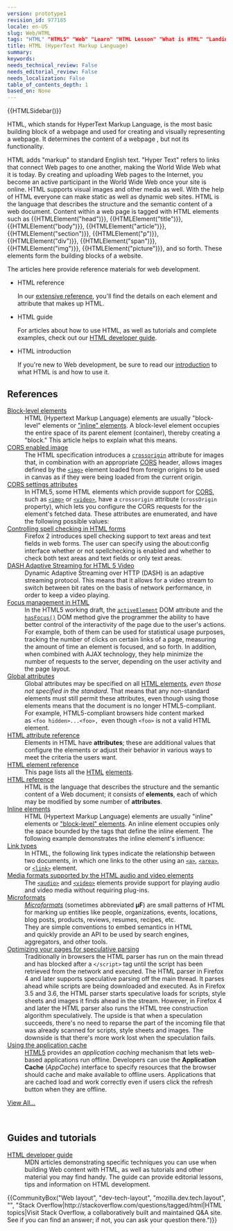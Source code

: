 ```yaml
---
version: prototype1
revision_id: 977185
locale: en-US
slug: Web/HTML
tags: "HTML" "HTML5" "Web" "Learn" "HTML Lesson" "What is HTML" "Landing" "HTML Tutorials" "Hyper text" "Hypertext" "Reference" "HTML Programming" "l10n:priority"
title: HTML (HyperText Markup Language)
summary: 
keywords: 
needs_technical_review: False
needs_editorial_review: False
needs_localization: False
table_of_contents_depth: 1
based_on: None
---
```

<div>{{HTMLSidebar()}}</div>

<p><span class="seoSummary">HTML, which stands for HyperText Markup Language, is the most basic building block of a webpage and used for creating and visually representing a webpage. It determines the content of a webpage , but not its functionality.</span></p>

<p>HTML adds "markup" to standard English text. "Hyper Text" refers to links that connect Web pages to one another, making the World Wide Web what it is today. By creating and uploading Web pages to the Internet, you become an active participant in the World Wide Web once your site&nbsp;is online. HTML supports visual images and other media as well. With the help of HTML everyone can make static as well as dynamic web sites.&nbsp;HTML is the language that describes the structure and the semantic content of a web document. Content within a web page is tagged with HTML elements such as {{HTMLElement("head")}}, {{HTMLElement("title")}}, {{HTMLElement("body")}}, {{HTMLElement("article")}}, {{HTMLElement("section")}},  {{HTMLElement("p")}}, {{HTMLElement("div")}}, {{HTMLElement("span")}}, {{HTMLElement("img")}}, {{HTMLElement("picture")}}, and so forth. These elements form the building blocks of a website.</p>

<p>The articles here provide reference materials for web development.</p>

<section class="cleared" id="sect1">
<ul class="card-grid">
 <li><span>HTML reference</span>

  <p>In our <a href="/en-US/docs/Web/HTML/Reference">extensive reference</a>, you'll find the details on each element and attribute that makes up HTML.</p>
 </li>
 <li><span>HTML guide</span>
  <p>For articles about how to use HTML, as well as tutorials and complete examples, check out our <a href="/en-US/docs/Web/Guide/HTML">HTML developer guide</a>.</p>
 </li>
 <li><span>HTML introduction</span>
  <p>If you're new to Web development, be sure to read our <a href="https://developer.mozilla.org/en-US/docs/Web/Guide/HTML/Introduction">introduction</a> to what HTML is and how to use it.</p>
 </li>
</ul>

<div class="row topicpage-table">
<div class="section">
<h2 class="Documentation" id="Documentation" name="Documentation">References</h2>

<dl>
 <dt class="landingPageList"><a href="https://developer.mozilla.org/en-US/docs/Web/HTML/Block-level_elements">Block-level elements</a></dt>
 <dd class="landingPageList">HTML (Hypertext Markup Language) elements are usually "block-level" elements or <a href="https://developer.mozilla.org/en-US/docs/HTML/Inline_elements" title="/en-US/docs/HTML/inline_elements">"inline" elements</a>. A block-level element occupies the entire space of its parent element (container), thereby creating a "block." This article helps to explain what this means.</dd>
 <dt class="landingPageList"><a href="https://developer.mozilla.org/en-US/docs/Web/HTML/CORS_enabled_image">CORS enabled image</a></dt>
 <dd class="landingPageList">The HTML specification introduces a <code><a href="https://developer.mozilla.org/en-US/docs/Web/HTML/Element/img#attr-crossorigin">crossorigin</a></code> attribute for images that, in combination with an appropriate <a class="glossaryLink" href="https://developer.mozilla.org/en-US/docs/Glossary/CORS" title="CORS: It is insecure to allow a webpage to request any resources from any other domains without limitation. CORS (Cross-Origin Resource Sharing) is a system that determines whether to block or fulfill these requests.">CORS</a> header, allows images defined by the <a href="https://developer.mozilla.org/en-US/docs/Web/HTML/Element/img" title="The HTML Image Element (&lt;img&gt;) represents an image of the document."><code>&lt;img&gt;</code></a> element loaded from foreign origins to be used in canvas as if they were being loaded from the current origin.</dd>
 <dt class="landingPageList"><a href="https://developer.mozilla.org/en-US/docs/Web/HTML/CORS_settings_attributes">CORS settings attributes</a></dt>
 <dd class="landingPageList">In HTML5, some HTML elements which provide support for <a href="https://developer.mozilla.org/en-US/docs/HTTP/Access_control_CORS">CORS</a>, such as <a href="https://developer.mozilla.org/en-US/docs/Web/HTML/Element/img" title="The HTML Image Element (&lt;img&gt;) represents an image of the document."><code>&lt;img&gt;</code></a> or <a href="https://developer.mozilla.org/en-US/docs/Web/HTML/Element/video" title="The HTML &lt;video&gt; element is used to embed video content. It may contain several video sources, represented using the src attribute or the &lt;source&gt; element; the browser will choose the most suitable one."><code>&lt;video&gt;</code></a>, have a <code>crossorigin</code> attribute (<code>crossOrigin</code> property), which lets you configure the CORS requests for the element's fetched data. These attributes are enumerated, and have the following possible values:</dd>
 <dt class="landingPageList"><a href="https://developer.mozilla.org/en-US/docs/Web/HTML/Controlling_spell_checking_in_HTML_formsControlling_spell_checking_in_HTML_forms">Controlling spell checking in HTML forms</a></dt>
 <dd class="landingPageList">Firefox 2 introduces spell checking support to text areas and text fields in web forms. The user can specify using the about:config interface whether or not spellchecking is enabled and whether to check both text areas and text fields or only text areas.</dd>
 <dt class="landingPageList"><a href="https://developer.mozilla.org/en-US/docs/Web/HTML/DASH_Adaptive_Streaming_for_HTML_5_Video">DASH Adaptive Streaming for HTML 5 Video</a></dt>
 <dd class="landingPageList">Dynamic Adaptive Streaming over HTTP (DASH) is an adaptive streaming protocol. This means that it allows for a video stream to switch between bit rates on the basis of network performance, in order to keep a video playing.</dd>
 <dt class="landingPageList"><a href="https://developer.mozilla.org/en-US/docs/Web/HTML/Focus_management_in_HTML">Focus management in HTML</a></dt>
 <dd class="landingPageList">In the HTML5 working draft, the <code><a href="https://developer.mozilla.org/en/DOM/document.activeElement" title="en/DOM/document.activeElement">activeElement</a></code> DOM attribute and the <code><a href="https://developer.mozilla.org/en/DOM/document.hasFocus" title="en/DOM/document.hasFocus">hasFocus()</a></code> DOM method give the programmer the ability to have better control of the interactivity of the page due to the user's actions. For example, both of them can be used for statistical usage purposes, tracking the number of clicks on certain links of a page, measuring the amount of time an element is focused, and so forth. In addition, when combined with AJAX technology, they help minimize the number of requests to the server, depending on the user activity and the page layout.</dd>
 <dt class="landingPageList"><a href="https://developer.mozilla.org/en-US/docs/Web/HTML/Global_attributes">Global attributes</a></dt>
 <dd class="landingPageList">Global attributes may be specified on all <a href="https://developer.mozilla.org/en-US/docs/Web/HTML/Element">HTML elements</a>, <em>even those not specified in the standard</em>. That means that any non-standard elements must still permit these attributes, even though using those elements means that the document is no longer HTML5-compliant. For example, HTML5-compliant browsers hide content marked as&nbsp;<code>&lt;foo hidden&gt;...&lt;foo&gt;</code><code>, </code>even though <code>&lt;foo&gt;</code> is not a valid HTML element.</dd>
 <dt class="landingPageList"><a href="https://developer.mozilla.org/en-US/docs/Web/HTML/Attributes">HTML attribute reference</a></dt>
 <dd class="landingPageList">Elements in HTML have <strong>attributes</strong>; these are additional values that configure the elements or adjust their behavior in various ways to meet the criteria the users want.</dd>
 <dt class="landingPageList"><a href="https://developer.mozilla.org/en-US/docs/Web/HTML/Element">HTML element reference</a></dt>
 <dd class="landingPageList">This page&nbsp;lists all the <a class="glossaryLink" href="https://developer.mozilla.org/en-US/docs/Glossary/HTML" title="HTML: HTML (HyperText Markup Language) is a descriptive language that specifies webpage structure.">HTML</a> <a class="glossaryLink" href="https://developer.mozilla.org/en-US/docs/Glossary/Element" title="elements: An element is a part of a webpage. In XML and HTML, an element may contain a data item or a chunk of text or an image, or perhaps nothing. A typical element includes an opening tag, attributes, content, and a closing tag:">elements</a>.</dd>
 <dt class="landingPageList"><a href="https://developer.mozilla.org/en-US/docs/Web/HTML/Reference">HTML reference</a></dt>
 <dd class="landingPageList">HTML is the language that describes the structure and the semantic content of a Web document; it consists of <strong>elements</strong>, each of which may be modified by some number of <strong>attributes</strong>.</dd>
 <dt class="landingPageList"><a href="https://developer.mozilla.org/en-US/docs/Web/HTML/Inline_elemente">Inline elements</a></dt>
 <dd class="landingPageList">HTML (Hypertext Markup Language) elements are usually "inline" elements or <a href="https://developer.mozilla.org/en-US/docs/Web/HTML/Block-level_elements">"block-level" elements</a>. An inline element occupies only the space bounded by the tags that define the inline element. The following example demonstrates the inline element's influence:</dd>
 <dt class="landingPageList"><a href="https://developer.mozilla.org/en-US/docs/Web/HTML/Link_types">Link types</a></dt>
 <dd class="landingPageList">In HTML, the following link types indicate the relationship between two documents, in which one links to the other using an <a href="https://developer.mozilla.org/en-US/docs/Web/HTML/Element/a" title="The HTML &lt;a&gt; Element (or the HTML Anchor Element) defines a hyperlink, the named target destination for a hyperlink, or both."><code>&lt;a&gt;</code></a>, <a href="https://developer.mozilla.org/en-US/docs/Web/HTML/Element/area" title="The HTML &lt;area&gt; element defines a hot-spot region on an image, and optionally associates it with a hypertext link. This element is used only within a &lt;map&gt; element."><code>&lt;area&gt;</code></a>, or <a href="https://developer.mozilla.org/en-US/docs/Web/HTML/Element/link" title="The HTML Link Element (&lt;link&gt;) specifies relationships between the current document and an external resource. Possible uses for this element include defining a relational framework for navigation. This Element is most used to link to style sheets."><code>&lt;link&gt;</code></a> element.</dd>
 <dt class="landingPageList"><a href="https://developer.mozilla.org/en-US/docs/Web/HTML/Supported_media_formats">Media formats supported by the HTML audio and video elements</a></dt>
 <dd class="landingPageList">The <a href="https://developer.mozilla.org/en-US/docs/Web/HTML/Element/audio" title="The HTML &lt;audio&gt; element is used to embed sound content in documents. It may contain several audio sources, represented using the src attribute or the &lt;source&gt; element; the browser will choose the most suitable one."><code>&lt;audio&gt;</code></a> and <a href="https://developer.mozilla.org/en-US/docs/Web/HTML/Element/video" title="The HTML &lt;video&gt; element is used to embed video content. It may contain several video sources, represented using the src attribute or the &lt;source&gt; element; the browser will choose the most suitable one."><code>&lt;video&gt;</code></a> elements provide support for playing audio and video media without requiring plug-ins.</dd>
 <dt class="landingPageList"><a href="https://developer.mozilla.org/en-US/docs/Web/HTML/microformats">Microformats</a></dt>
 <dd class="landingPageList"><span class="p-summary"><a class="external external-icon" href="http://microformats.org"><dfn>Microformats</dfn></a> (sometimes abbreviated <strong>μF</strong>) are small patterns&nbsp;of HTML for marking up entities like people, organizations, events, locations, blog posts, products, reviews, resumes, recipes, etc.</span><br />
 They are simple conventions to embed semantics in HTML and&nbsp;quickly provide&nbsp;an API to be&nbsp;used by search engines, aggregators, and other tools.</dd>
 <dt class="landingPageList"><a href="https://developer.mozilla.org/en-US/docs/Web/HTML/Optimizing_your_pages_for_speculative_parsing">Optimizing your pages for speculative parsing</a></dt>
 <dd class="landingPageList">Traditionally in browsers the HTML&nbsp;parser has run on the main thread and has blocked after a <code>&lt;/script&gt;</code> tag until the script has been retrieved from the network and executed. The HTML parser in Firefox 4 and later supports speculative parsing off the main thread. It parses ahead while scripts are being downloaded and executed. As in Firefox 3.5 and 3.6, the HTML parser starts speculative loads for scripts, style sheets and images it finds ahead in the stream. However, in Firefox 4 and later the HTML parser also runs the HTML tree construction algorithm speculatively. The upside is that when a speculation succeeds, there's no need to reparse the part of the incoming file that was already scanned for scripts, style sheets and images. The downside is that there's more work lost when the speculation fails.</dd>
 <dt class="landingPageList"><a href="https://developer.mozilla.org/en-US/docs/Web/HTML/Using_the_application_cache">Using the application cache</a></dt>
 <dd class="landingPageList"><a href="https://developer.mozilla.org/en-US/docs/HTML/HTML5" title="HTML/HTML5">HTML5</a> provides an <em>application caching</em> mechanism that lets web-based applications run offline. Developers can use the <strong>Application Cache</strong> (<em>AppCache</em>) interface to specify resources that the browser should cache and make available to offline users. Applications that are cached load and work correctly even if users click the refresh button when they are offline.</dd>
</dl>

<p><span class="alllinks"><a href="/en-US/docs/tag/HTML" title="Article tagged: HTML">View All...</a></span></p>
</div>

<p>&nbsp;</p>

<div class="section">
<h2 class="Tools" id="Tools" name="Tools">Guides and tutorials</h2>

<dl>
 <dt><a href="/en-US/docs/Web/Guide/HTML">HTML developer guide</a></dt>
 <dd>MDN articles demonstrating specific techniques you can use when building Web content with HTML, as well as tutorials and other material you may find handy. The guide can provide editorial lessons, tips and information on HTML development.</dd>
</dl>
</div>
</div>

<p>{{CommunityBox("Web layout", "dev-tech-layout", "mozilla.dev.tech.layout", "", "Stack Overflow|http://stackoverflow.com/questions/tagged/html|HTML topics|Visit Stack Overflow, a collaboratively built and maintained Q&amp;A site. See if you can find an answer; if not, you can ask your question there.")}}</p>
</section>

